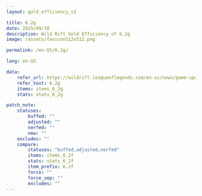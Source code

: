 ```yaml
---
layout: gold_efficiency_v2

title: 6.2g
date: 2025/09/10
description: Wild Rift Gold Efficiency of 6.2g
image: /assets/favicon512x512.png

permalink: /en-US/6.2g/

lang: en-US

data:
    refer_url: https://wildrift.leagueoflegends.com/en-us/news/game-updates/wild-rift-patch-notes-6-2g/
    refer_text: 6.2g
    items: items_6_2g
    stats: stats_6_2g

patch_note:
    statuses:
        buffed: ""
        adjusted: ""
        nerfed: ""
        new: ""
    excludes: ""
    compare:
        statuses: "buffed,adjusted,nerfed"
        items: items_6_2f
        stats: stats_6_2f
        item_prefix: 6.2f
        force: ""
        force_sep: ""
        excludes: ""
---
```

